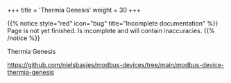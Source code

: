 +++
title = 'Thermia Genesis'
weight = 30
+++

{{% notice style="red" icon="bug" title="Incomplete documentation" %}}
Page is not yet finished. Is incomplete and will contain inaccuracies.
{{% /notice %}}

Thermia Genesis

https://github.com/nielsbasjes/modbus-devices/tree/main/modbus-device-thermia-genesis